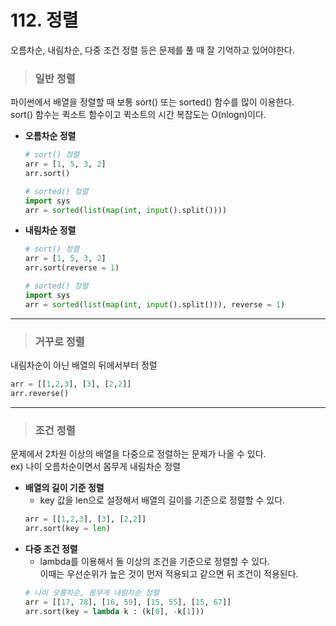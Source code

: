 # 112. 정렬
오름차순, 내림차순, 다중 조건 정렬 등은 문제를 풀 때 잘 기억하고 있어야한다.

> ### 일반 정렬
파이썬에서 배열을 정렬할 때 보통 sort() 또는 sorted() 함수를 많이 이용한다.   
    sort() 함수는 퀵소트 함수이고 퀵소트의 시간 복잡도는 O(nlogn)이다.
* **오름차순 정렬**
    ```py
    # sort() 정렬
    arr = [1, 5, 3, 2]
    arr.sort()
    ```
    ```py
    # sorted() 정렬
    import sys
    arr = sorted(list(map(int, input().split())))
    ```
* **내림차순 정렬**
    ```py
    # sort() 정렬
    arr = [1, 5, 3, 2]
    arr.sort(reverse = 1)
    ```
    ```py
    # sorted() 정렬
    import sys
    arr = sorted(list(map(int, input().split())), reverse = 1)
    ```
***
> ### 거꾸로 정렬
내림차순이 아닌 배열의 뒤에서부터 정렬
```py
arr = [[1,2,3], [3], [2,2]]
arr.reverse()
```
***
> ### 조건 정렬
문제에서 2차원 이상의 배열을 다중으로 정렬하는 문제가 나올 수 있다.   
    ex) 나이 오름차순이면서 몸무게 내림차순 정렬
* **배열의 길이 기준 정렬**
    - key 값을 len으로 설정해서 배열의 길이를 기준으로 정렬할 수 있다.
    ```py
    arr = [[1,2,3], [3], [2,2]]
    arr.sort(key = len)
    ```
* **다중 조건 정렬**
    - lambda를 이용해서 둘 이상의 조건을 기준으로 정렬할 수 있다.   
    이때는 우선순위가 높은 것이 먼저 적용되고 같으면 뒤 조건이 적용된다.
    ```py
    # 나이 오름차순, 몸무게 내림차순 정렬
    arr = [[17, 78], [16, 59], [15, 55], [15, 67]]
    arr.sort(key = lambda k : (k[0], -k[1]))
    ```
